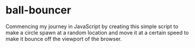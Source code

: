 # ball-bouncer
Commencing my journey in JavaScript by creating this simple script to make a circle spawn at a random location and move it at a certain speed to make it bounce off the viewport of the browser.
